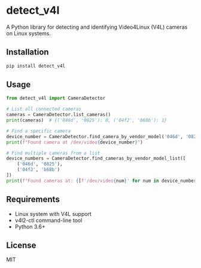 # detect_v4l

A Python library for detecting and identifying Video4Linux (V4L) cameras on Linux systems.

## Installation

```bash
pip install detect_v4l
```

## Usage

```python
from detect_v4l import CameraDetector

# List all connected cameras
cameras = CameraDetector.list_cameras()
print(cameras)  # {('046d', '0825'): 0, ('04f2', 'b68b'): 1}

# Find a specific camera
device_number = CameraDetector.find_camera_by_vendor_model('046d', '0825')
print(f"Found camera at /dev/video{device_number}")

# Find multiple cameras from a list
device_numbers = CameraDetector.find_cameras_by_vendor_model_list([
    ('046d', '0825'),
    ('04f2', 'b68b')
])
print(f"Found cameras at: {[f'/dev/video{num}' for num in device_numbers]}")
```

## Requirements

- Linux system with V4L support
- v4l2-ctl command-line tool
- Python 3.6+

## License

MIT
